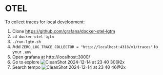 # OTEL

To collect traces for local development:

1. Clone https://github.com/grafana/docker-otel-lgtm
2. `cd docker-otel-lgtm`
3. `./run-lgtm.sh`
4. Add `ZERO_LOG_TRACE_COLLECTOR = "http://localhost:4318/v1/traces"` to your `.env`
5. Open grafana at http://localhost:3000/
6. Go to explore
![CleanShot 2024-12-14 at 23 40 30@2x](https://github.com/user-attachments/assets/468df1f0-52cc-4e7f-ba8a-11c04aeb93f3)
8. Search tempo
![CleanShot 2024-12-14 at 23 40 46@2x](https://github.com/user-attachments/assets/1acfeee1-cffa-4914-841d-4bb9a3d02808)
